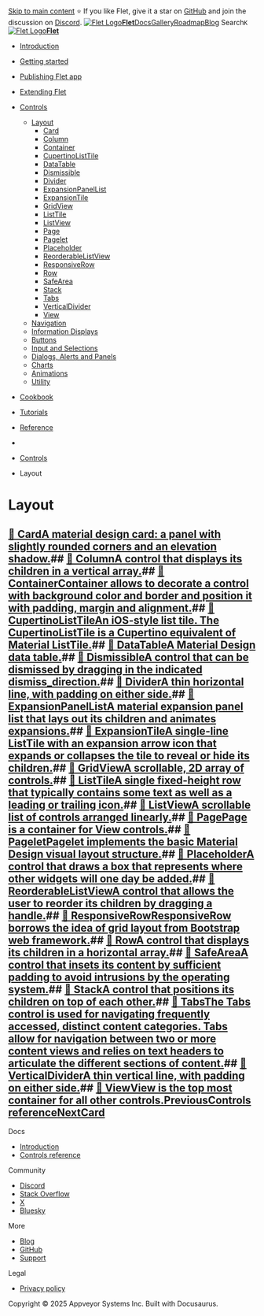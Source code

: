 [Skip to main content](https://flet.dev/docs/controls/layout/#__docusaurus_skipToContent_fallback)
⭐️ If you like Flet, give it a star on [GitHub](https://github.com/flet-dev/flet) and join the discussion on [Discord](https://discord.gg/dzWXP8SHG8).
[![Flet Logo](https://flet.dev/img/logo.svg)**Flet**](https://flet.dev/)[Docs](https://flet.dev/docs/)[Gallery](https://flet.dev/gallery)[Roadmap](https://flet.dev/roadmap)[Blog](https://flet.dev/blog)
[](https://github.com/flet-dev/flet)
Search`K`
[![Flet Logo](https://flet.dev/img/logo.svg)**Flet**](https://flet.dev/)
  * [Introduction](https://flet.dev/docs/)
  * [Getting started](https://flet.dev/docs/getting-started/)
  * [Publishing Flet app](https://flet.dev/docs/publish)
  * [Extending Flet](https://flet.dev/docs/controls/layout/)
  * [Controls](https://flet.dev/docs/controls)
    * [Layout](https://flet.dev/docs/controls/layout)
      * [Card](https://flet.dev/docs/controls/card)
      * [Column](https://flet.dev/docs/controls/column)
      * [Container](https://flet.dev/docs/controls/container)
      * [CupertinoListTile](https://flet.dev/docs/controls/cupertinolisttile)
      * [DataTable](https://flet.dev/docs/controls/datatable)
      * [Dismissible](https://flet.dev/docs/controls/dismissible)
      * [Divider](https://flet.dev/docs/controls/divider)
      * [ExpansionPanelList](https://flet.dev/docs/controls/expansionpanel)
      * [ExpansionTile](https://flet.dev/docs/controls/expansiontile)
      * [GridView](https://flet.dev/docs/controls/gridview)
      * [ListTile](https://flet.dev/docs/controls/listtile)
      * [ListView](https://flet.dev/docs/controls/listview)
      * [Page](https://flet.dev/docs/controls/page)
      * [Pagelet](https://flet.dev/docs/controls/pagelet)
      * [Placeholder](https://flet.dev/docs/controls/placeholder)
      * [ReorderableListView](https://flet.dev/docs/controls/reorderablelistview)
      * [ResponsiveRow](https://flet.dev/docs/controls/responsiverow)
      * [Row](https://flet.dev/docs/controls/row)
      * [SafeArea](https://flet.dev/docs/controls/safearea)
      * [Stack](https://flet.dev/docs/controls/stack)
      * [Tabs](https://flet.dev/docs/controls/tabs)
      * [VerticalDivider](https://flet.dev/docs/controls/verticaldivider)
      * [View](https://flet.dev/docs/controls/view)
    * [Navigation](https://flet.dev/docs/controls/app-structure-navigation)
    * [Information Displays](https://flet.dev/docs/controls/information-displays)
    * [Buttons](https://flet.dev/docs/controls/buttons)
    * [Input and Selections](https://flet.dev/docs/controls/input-and-selections)
    * [Dialogs, Alerts and Panels](https://flet.dev/docs/controls/dialogs-alerts-panels)
    * [Charts](https://flet.dev/docs/controls/charts)
    * [Animations](https://flet.dev/docs/controls/animations)
    * [Utility](https://flet.dev/docs/controls/utility)
  * [Cookbook](https://flet.dev/docs/controls/layout/)
  * [Tutorials](https://flet.dev/docs/tutorials)
  * [Reference](https://flet.dev/docs/reference)


  * [](https://flet.dev/)
  * [Controls](https://flet.dev/docs/controls)
  * Layout


# Layout
## [📄️ CardA material design card: a panel with slightly rounded corners and an elevation shadow.](https://flet.dev/docs/controls/card)## [📄️ ColumnA control that displays its children in a vertical array.](https://flet.dev/docs/controls/column)## [📄️ ContainerContainer allows to decorate a control with background color and border and position it with padding, margin and alignment.](https://flet.dev/docs/controls/container)## [📄️ CupertinoListTileAn iOS-style list tile. The CupertinoListTile is a Cupertino equivalent of Material ListTile.](https://flet.dev/docs/controls/cupertinolisttile)## [📄️ DataTableA Material Design data table.](https://flet.dev/docs/controls/datatable)## [📄️ DismissibleA control that can be dismissed by dragging in the indicated dismiss_direction.](https://flet.dev/docs/controls/dismissible)## [📄️ DividerA thin horizontal line, with padding on either side.](https://flet.dev/docs/controls/divider)## [📄️ ExpansionPanelListA material expansion panel list that lays out its children and animates expansions.](https://flet.dev/docs/controls/expansionpanel)## [📄️ ExpansionTileA single-line ListTile with an expansion arrow icon that expands or collapses the tile to reveal or hide its children.](https://flet.dev/docs/controls/expansiontile)## [📄️ GridViewA scrollable, 2D array of controls.](https://flet.dev/docs/controls/gridview)## [📄️ ListTileA single fixed-height row that typically contains some text as well as a leading or trailing icon.](https://flet.dev/docs/controls/listtile)## [📄️ ListViewA scrollable list of controls arranged linearly.](https://flet.dev/docs/controls/listview)## [📄️ PagePage is a container for View controls.](https://flet.dev/docs/controls/page)## [📄️ PageletPagelet implements the basic Material Design visual layout structure.](https://flet.dev/docs/controls/pagelet)## [📄️ PlaceholderA control that draws a box that represents where other widgets will one day be added.](https://flet.dev/docs/controls/placeholder)## [📄️ ReorderableListViewA control that allows the user to reorder its children by dragging a handle.](https://flet.dev/docs/controls/reorderablelistview)## [📄️ ResponsiveRowResponsiveRow borrows the idea of grid layout from Bootstrap web framework.](https://flet.dev/docs/controls/responsiverow)## [📄️ RowA control that displays its children in a horizontal array.](https://flet.dev/docs/controls/row)## [📄️ SafeAreaA control that insets its content by sufficient padding to avoid intrusions by the operating system.](https://flet.dev/docs/controls/safearea)## [📄️ StackA control that positions its children on top of each other.](https://flet.dev/docs/controls/stack)## [📄️ TabsThe Tabs control is used for navigating frequently accessed, distinct content categories. Tabs allow for navigation between two or more content views and relies on text headers to articulate the different sections of content.](https://flet.dev/docs/controls/tabs)## [📄️ VerticalDividerA thin vertical line, with padding on either side.](https://flet.dev/docs/controls/verticaldivider)## [📄️ ViewView is the top most container for all other controls.](https://flet.dev/docs/controls/view)[PreviousControls reference](https://flet.dev/docs/controls)[NextCard](https://flet.dev/docs/controls/card)
Docs
  * [Introduction](https://flet.dev/docs)
  * [Controls reference](https://flet.dev/docs/controls)


Community
  * [Discord](https://discord.gg/dzWXP8SHG8)
  * [Stack Overflow](https://stackoverflow.com/questions/tagged/flet)
  * [X](https://x.com/fletdev)
  * [Bluesky](https://bsky.app/profile/fletdev.bsky.social)


More
  * [Blog](https://flet.dev/blog)
  * [GitHub](https://github.com/flet-dev/flet)
  * [Support](https://flet.dev/support)


Legal
  * [Privacy policy](https://flet.dev/privacy-policy)


Copyright © 2025 Appveyor Systems Inc. Built with Docusaurus.
